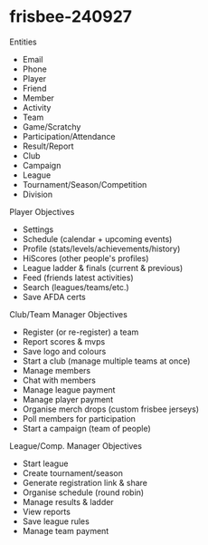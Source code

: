 # frisbee-240927

Entities
- Email
- Phone
- Player
- Friend
- Member
- Activity
- Team
- Game/Scratchy
- Participation/Attendance
- Result/Report
- Club
- Campaign
- League
- Tournament/Season/Competition
- Division

Player Objectives
- Settings
- Schedule (calendar + upcoming events)
- Profile (stats/levels/achievements/history)
- HiScores (other people's profiles)
- League ladder & finals (current & previous)
- Feed (friends latest activities)
- Search (leagues/teams/etc.)
- Save AFDA certs

Club/Team Manager Objectives
- Register (or re-register) a team
- Report scores & mvps
- Save logo and colours
- Start a club (manage multiple teams at once)
- Manage members
- Chat with members
- Manage league payment
- Manage player payment
- Organise merch drops (custom frisbee jerseys)
- Poll members for participation
- Start a campaign (team of people)

League/Comp. Manager Objectives
- Start league
- Create tournament/season
- Generate registration link & share
- Organise schedule (round robin) 
- Manage results & ladder
- View reports
- Save league rules
- Manage team payment